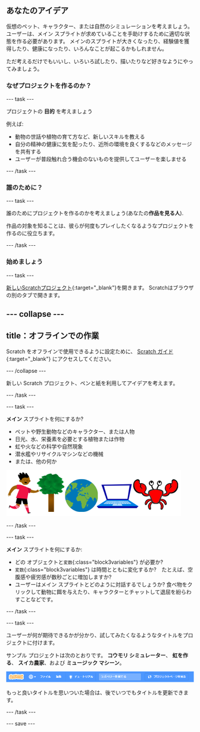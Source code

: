 ## あなたのアイデア

仮想のペット、キャラクター、または自然のシミュレーションを考えましょう。 ユーザーは、メイン スプライトが求めていることを手助けするために適切な状態を作る必要があります。 メインのスプライトが大きくなったり、経験値を獲得したり、健康になったり、いろんなことが起こるかもしれません。

ただ考えるだけでもいいし、いろいろ試したり、描いたりなど好きなようにやってみましょう。

### なぜプロジェクトを作るのか？

--- task ---

プロジェクトの **目的** を考えましょう

例えば:
- 動物の世話や植物の育て方など、新しいスキルを教える
- 自分の精神の健康に気を配ったり、近所の環境を良くするなどのメッセージを共有する
- ユーザーが普段触れ合う機会のないものを提供してユーザーを楽しませる

--- /task ---

### 誰のために？

--- task ---

誰のためにプロジェクトを作るのかを考えましょう(あなたの**作品を見る人**).

作品の対象を知ることは、彼らが何度もプレイしたくなるようなプロジェクトを作るのに役立ちます。

--- /task ---

### 始めましょう

--- task ---

[新しいScratchプロジェクト](http://rpf.io/scratch-new){:target="_blank"}を開きます。 Scratchはブラウザの別のタブで開きます。

--- collapse ---
---
title：オフラインでの作業
---

Scratch をオフラインで使用できるように設定ために、 [Scratch ガイド](https://learning-admin.raspberrypi.org/ja-JP/projects/getting-started-scratch/1){:target="_blank"} にアクセスしてください。

--- /collapse ---

新しい Scratch プロジェクト、ペンと紙を利用してアイデアを考えます。

--- /task ---

--- task ---

**メイン** スプライトを何にするか?
+ ペットや野生動物などのキャラクター、または人物
+ 日光、水、栄養素を必要とする植物または作物
+ 虹や火などの科学や自然現象
+ 潜水艦やリサイクルマシンなどの機械
+ または、他の何か

![使用できるスプライトの例をいくつか示します。カニ、木、世界、ラップトップ。](images/sprite-examples.png)

--- /task ---

--- task ---

**メイン** スプライトを何にするか:

+ どの オブジェクトと`変数`{:class="block3variables"} が必要か?
+ `変数`{:class="block3variables"} は時間とともに変化するか?　たとえば、空腹感や疲労感が数秒ごとに増加しますか?
+ ユーザーはメイン スプライトとどのように対話するでしょうか? 食べ物をクリックして動物に餌を与えたり、キャラクターとチャットして退屈を紛らわすことなどです。

--- /task ---

--- task ---

ユーザーが何が期待できるかが分かり、試してみたくなるようなタイトルをプロジェクトに付けます。

サンプル プロジェクトは次のとおりです。 **コウモリ シミュレーター**、 **虹を作る**、 **スイカ農家**、および **ミュージック マシーン**。

![プロジェクト名タイトルが入力された Scratch メニュー バー。](images/project-name.png)

もっと良いタイトルを思いついた場合は、後でいつでもタイトルを更新できます。

--- /task ---

--- save ---
